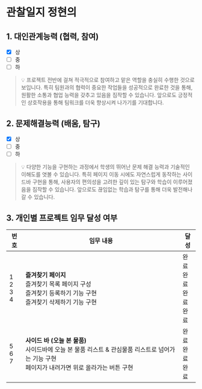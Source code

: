# 관찰일지 정현의

## 1. 대인관계능력 (협력, 참여)

- [x] 상
- [ ] 중
- [ ] 하

> 💡 프로젝트 전반에 걸쳐 적극적으로 참여하고 맡은 역할을 충실히 수행한 것으로 보입니다. 특히 팀원과의 협력이 중요한 작업들을 성공적으로 완료한 것을 통해, 원활한 소통과 협업 능력을 갖추고 있음을 짐작할 수 있습니다. 앞으로도 긍정적인 상호작용을 통해 팀워크를 더욱 향상시켜 나가기를 기대합니다.

## 2. 문제해결능력 (배움, 탐구)

- [x] 상
- [ ] 중
- [ ] 하

> 💡 다양한 기능을 구현하는 과정에서 학생의 뛰어난 문제 해결 능력과 기술적인 이해도를 엿볼 수 있습니다. 특히 페이지 이동 시에도 자연스럽게 동작하는 사이드바 구현을 통해, 사용자의 편의성을 고려한 깊이 있는 탐구와 학습이 이루어졌음을 짐작할 수 있습니다. 앞으로도 끊임없는 학습과 탐구를 통해 더욱 발전해나갈 수 있습니다.

## 3. 개인별 프로젝트 임무 달성 여부

| 번호               | 임무 내용                                                                                        | 달성                   |
| ---------------- | -------------------------------------------------------------------------------------------- | -------------------- |
| 1<br>2<br>3<br>4 | **즐겨찾기 페이지**<br>즐겨찾기 목록 페이지 구성  <br>즐겨찾기 등록하기 기능 구현  <br>즐겨찾기 삭제하기 기능 구현                     | 완료<br>완료<br>완료<br>완료 |
| 5<br>6<br>7      | **사이드 바 (오늘 본 물품)**<br>사이드바에 오늘 본 물품 리스트 & 관심물품 리스트로 넘어가는 기능 구현  <br>페이지가 내려가면 위로 올라가는 버튼 구현 | 완료<br>완료<br>완료       |


